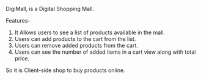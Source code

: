  DigiMall, is a Digital Shopping Mall.
 
 Features-
 1. It Allows users to see a list of products available in the mall.
 2. Users can add products to the cart from the list.
 3. Users can remove added products from the cart.
 4. Users can see the number of added items in a cart view along with total price.
 
  So it is Client-side shop to buy products online.

